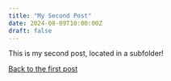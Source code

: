 ```yaml
---
title: "My Second Post"
date: 2024-08-09T10:00:00Z
draft: false
---
```


This is my second post, located in a subfolder!

[Back to the first post](../my-first-post.md)
